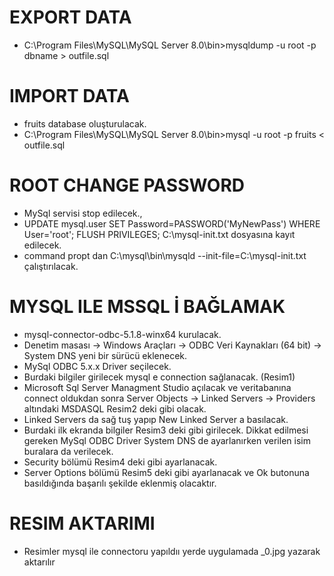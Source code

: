 # EXPORT DATA
- C:\Program Files\MySQL\MySQL Server 8.0\bin>mysqldump -u root -p dbname > outfile.sql
# IMPORT DATA
- fruits database oluşturulacak.
- C:\Program Files\MySQL\MySQL Server 8.0\bin>mysql -u root -p fruits < outfile.sql
# ROOT CHANGE PASSWORD
- MySql servisi stop edilecek.,
- UPDATE mysql.user SET Password=PASSWORD('MyNewPass') WHERE User='root';
  FLUSH PRIVILEGES;
  C:\mysql-init.txt dosyasına kayıt edilecek.
- command propt dan C:\mysql\bin\mysqld --init-file=C:\mysql-init.txt çalıştırılacak.
# MYSQL ILE MSSQL İ BAĞLAMAK
- mysql-connector-odbc-5.1.8-winx64 kurulacak.
- Denetim masası -> Windows Araçları -> ODBC Veri Kaynakları (64 bit) -> System DNS yeni bir sürücü eklenecek.
- MySql ODBC 5.x.x Driver seçilecek.
- Burdaki bilgiler girilecek mysql e connection sağlanacak. (Resim1)
- Microsoft Sql Server Managment Studio açılacak ve veritabanına connect oldukdan sonra 
  Server Objects -> Linked Servers -> Providers altındaki MSDASQL Resim2 deki gibi olacak.
- Linked Servers da sağ tuş yapıp New Linked Server a basılacak.
- Burdaki ilk ekranda bilgiler Resim3 deki gibi girilecek. Dikkat edilmesi gereken MySql ODBC Driver System DNS de 
  ayarlanırken verilen isim buralara da verilecek.
- Security bölümü Resim4 deki gibi ayarlanacak.
- Server Options bölümü Resim5 deki gibi ayarlanacak ve Ok butonuna basıldığında başarılı şekilde eklenmiş olacaktır.


# RESIM AKTARIMI
- Resimler mysql ile connectoru yapıldıı yerde uygulamada _0.jpg yazarak aktarılır
